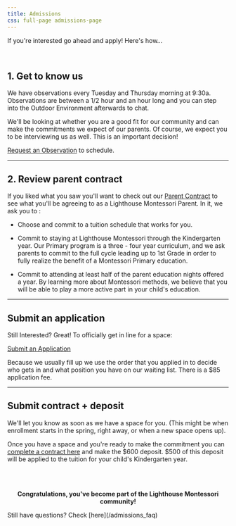```yaml
---
title: Admissions
css: full-page admissions-page
---
```


If you're interested go ahead and apply! Here's how...

<br/>

<div class="step" markdown="1">

## 1. Get to know us

We have observations every Tuesday and Thursday morning at 9:30a. Observations are between a 1/2 hour and an hour long and you can step into the Outdoor Environment afterwards to chat.

We'll be looking at whether you are a good fit for our community and can make the commitments we expect of our parents. Of course, we expect you to be interviewing us as well. This is an important decision!

[Request an Observation](/observation) to schedule.

</div>

------------------------------------------------------------------------

<div class="step" markdown="1">

## 2. Review parent contract

If you liked what you saw you'll want to check out our [Parent Contract](/admission_forms) to see what you'll be agreeing to as a Lighthouse Montessori Parent. In it, we ask you to :

-   Choose and commit to a tuition schedule that works for you.

-   Commit to staying at Lighthouse Montessori through the Kindergarten year. Our Primary program is a three - four year curriculum, and we ask parents to commit to the full cycle leading up to 1st Grade in order to fully realize the benefit of a Montessori Primary education.

- Commit to attending at least half of the parent education nights offered a year. By learning more about Montessori methods, we believe that you will be able to play a more active part in your child's education.

</div>

------------------------------------------------------------------------

<div class="step" markdown="1">

## Submit an application

Still Interested? Great! To officially get in line for a space:

<a href="https://www.legup.care/seattle/ballard/daycare/lighthouse-montessori/waitlist">Submit an Application </a>

Because we usually fill up we use the order that you applied in to decide who gets in and what position you have on our waiting list. There is a $85 application fee.

</div>

------------------------------------------------------------------------

<div class="step" markdown="1">

## Submit contract + deposit

We'll let you know as soon as we have a space for you. (This might be when enrollment starts in the spring, right away, or when a new space opens up).

Once you have a space and you're ready to make the commitment you can <a href="https://www.legup.care/seattle/ballard/daycare/lighthouse-montessori/parent-contract">complete a contract here</a> and make the $600 deposit. $500 of this deposit will be applied to the tuition for your child's Kindergarten year.

</div>
<br/>
<br/>

<p align="center">
<b>Congratulations, you've become part of the Lighthouse Montessori community!</b>

</p>
Still have questions? Check [here](/admissions_faq)
